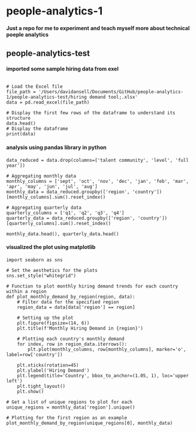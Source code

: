 # people-analytics-1

#### Just a repo for me to experiment and teach myself more about technical poeple analytics

## people-analytics-test

#### imported some sample hiring data from exel

```import pandas as pd

# Load the Excel file
file_path = '/Users/davidansell/Documents/GitHub/people-analytics-1/people-analytics-test/hiring demand tool;.xlsx'
data = pd.read_excel(file_path)

# Display the first few rows of the dataframe to understand its structure
data.head()
# Display the dataframe
print(data)
```

#### analysis using pandas library in python


```# Dropping 'talent community', 'level', and 'full year' columns as they are not needed for the current visualization
data_reduced = data.drop(columns=['talent community', 'level', 'full year'])

# Aggregating monthly data
monthly_columns = ['sept', 'oct', 'nov', 'dec', 'jan', 'feb', 'mar', 'apr', 'may', 'jun', 'jul', 'aug']
monthly_data = data_reduced.groupby(['region', 'country'])[monthly_columns].sum().reset_index()

# Aggregating quarterly data
quarterly_columns = ['q1', 'q2', 'q3', 'q4']
quarterly_data = data_reduced.groupby(['region', 'country'])[quarterly_columns].sum().reset_index()

monthly_data.head(), quarterly_data.head()
```

#### visualized the plot using matplotlib

```import matplotlib.pyplot as plt
import seaborn as sns

# Set the aesthetics for the plots
sns.set_style("whitegrid")

# Function to plot monthly hiring demand trends for each country within a region
def plot_monthly_demand_by_region(region, data):
    # Filter data for the specified region
    region_data = data[data['region'] == region]
    
    # Setting up the plot
    plt.figure(figsize=(14, 6))
    plt.title(f'Monthly Hiring Demand in {region}')
    
    # Plotting each country's monthly demand
    for index, row in region_data.iterrows():
        plt.plot(monthly_columns, row[monthly_columns], marker='o', label=row['country'])
    
    plt.xticks(rotation=45)
    plt.ylabel('Hiring Demand')
    plt.legend(title='Country', bbox_to_anchor=(1.05, 1), loc='upper left')
    plt.tight_layout()
    plt.show()

# Get a list of unique regions to plot for each
unique_regions = monthly_data['region'].unique()

# Plotting for the first region as an example
plot_monthly_demand_by_region(unique_regions[0], monthly_data)
```
